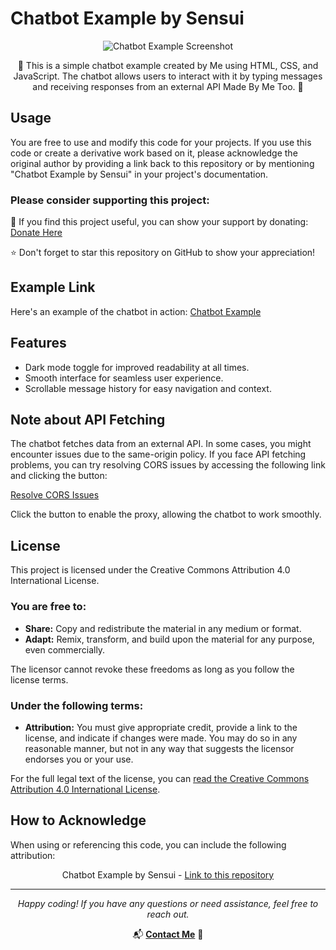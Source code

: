 # Chatbot Example by Sensui

<p align="center">
    <img src="https://te.legra.ph/file/48a79b8e917046346251a.jpg" alt="Chatbot Example Screenshot">
</p>

<p align="center">
    🤖 This is a simple chatbot example created by Me using HTML, CSS, and JavaScript. The chatbot allows users to interact with it by typing messages and receiving responses from an external API Made By Me Too. 🚀
</p>

## Usage

You are free to use and modify this code for your projects. If you use this code or create a derivative work based on it, please acknowledge the original author by providing a link back to this repository or by mentioning "Chatbot Example by Sensui" in your project's documentation.

### Please consider supporting this project:

🙏 If you find this project useful, you can show your support by donating:
[Donate Here](https://replit.com/@CoderSensui/Donate-On-Me)

⭐ Don't forget to star this repository on GitHub to show your appreciation!

## Example Link

Here's an example of the chatbot in action: [Chatbot Example](https://chatbot.codersensui.repl.co/)

## Features

- Dark mode toggle for improved readability at all times.
- Smooth interface for seamless user experience.
- Scrollable message history for easy navigation and context.

## Note about API Fetching

The chatbot fetches data from an external API. In some cases, you might encounter issues due to the same-origin policy. If you face API fetching problems, you can try resolving CORS issues by accessing the following link and clicking the button:

[Resolve CORS Issues](https://cors-anywhere.herokuapp.com/corsdemo)

Click the button to enable the proxy, allowing the chatbot to work smoothly.

## License

This project is licensed under the Creative Commons Attribution 4.0 International License.

### You are free to:

- **Share:** Copy and redistribute the material in any medium or format.
- **Adapt:** Remix, transform, and build upon the material for any purpose, even commercially.

The licensor cannot revoke these freedoms as long as you follow the license terms.

### Under the following terms:

- **Attribution:** You must give appropriate credit, provide a link to the license, and indicate if changes were made. You may do so in any reasonable manner, but not in any way that suggests the licensor endorses you or your use.

For the full legal text of the license, you can [read the Creative Commons Attribution 4.0 International License](https://creativecommons.org/licenses/by/4.0/legalcode).

## How to Acknowledge

When using or referencing this code, you can include the following attribution:

<p align="center">
    Chatbot Example by Sensui - <a href="https://github.com/CoderSensui/Chatbot-Example">Link to this repository</a>
</p>

---

<p align="center">
    <em>Happy coding! If you have any questions or need assistance, feel free to reach out.</em>
</p>

<p align="center">
    📬 <a href="https://m.facebook.com/JeanLewis345"><strong>Contact Me</strong></a> 🌟
</p>
